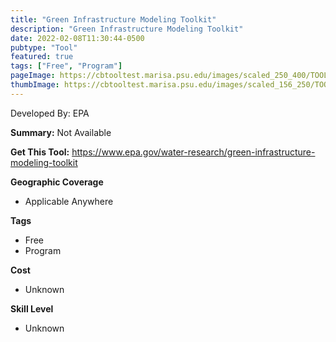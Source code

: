 ```yaml
---
title: "Green Infrastructure Modeling Toolkit"
description: "Green Infrastructure Modeling Toolkit"
date: 2022-02-08T11:30:44-0500
pubtype: "Tool"
featured: true
tags: ["Free", "Program"]
pageImage: https://cbtooltest.marisa.psu.edu/images/scaled_250_400/TOOLID_73.0_ScreenCapture-1.png
thumbImage: https://cbtooltest.marisa.psu.edu/images/scaled_156_250/TOOLID_73.0_ScreenCapture-1.png
---
```

Developed By: EPA

**Summary:** Not Available

__**Get This Tool:**__ https://www.epa.gov/water-research/green-infrastructure-modeling-toolkit

__**Geographic Coverage**__
- Applicable Anywhere

__**Tags**__
-  Free
-  Program

__**Cost**__
- Unknown

__**Skill Level**__
- Unknown
